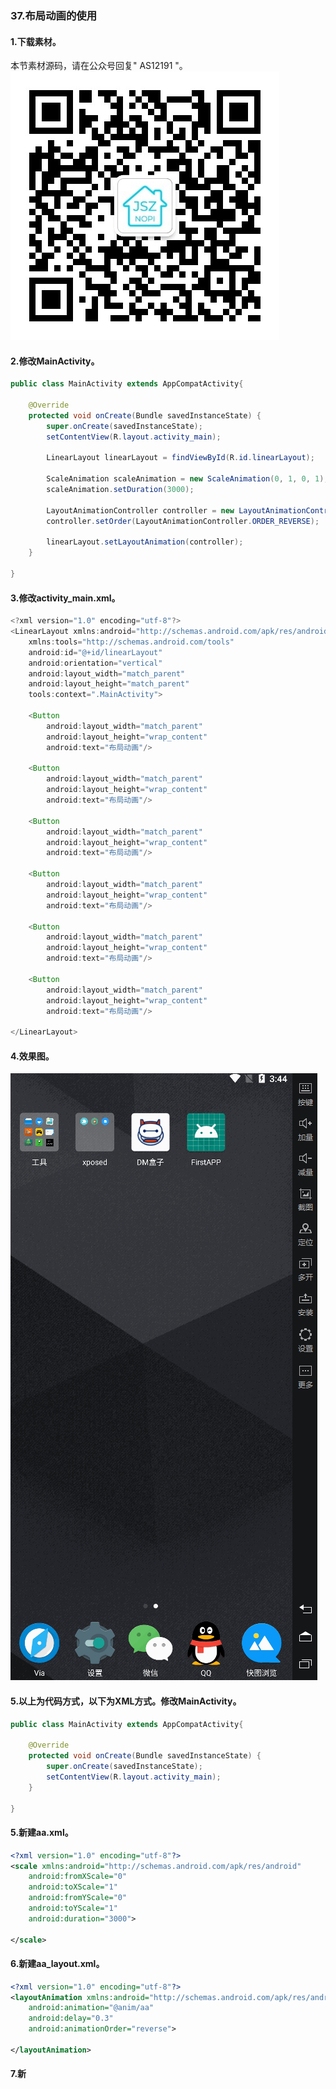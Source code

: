 ### 37.布局动画的使用
#### 1.下载素材。
本节素材源码，请在公众号回复" AS12191 "。
![title](https://raw.githubusercontent.com/JSZNopi/JSZImage/master/gitnote/2019/10/30/WXCODE-1572446034519.jpeg)

#### 2.修改MainActivity。
```java
public class MainActivity extends AppCompatActivity{

    @Override
    protected void onCreate(Bundle savedInstanceState) {
        super.onCreate(savedInstanceState);
        setContentView(R.layout.activity_main);

        LinearLayout linearLayout = findViewById(R.id.linearLayout);

        ScaleAnimation scaleAnimation = new ScaleAnimation(0, 1, 0, 1);
        scaleAnimation.setDuration(3000);

        LayoutAnimationController controller = new LayoutAnimationController(scaleAnimation, 0.3f);
        controller.setOrder(LayoutAnimationController.ORDER_REVERSE);

        linearLayout.setLayoutAnimation(controller);
    }

}
```
#### 3.修改activity_main.xml。
```java
<?xml version="1.0" encoding="utf-8"?>
<LinearLayout xmlns:android="http://schemas.android.com/apk/res/android"
    xmlns:tools="http://schemas.android.com/tools"
    android:id="@+id/linearLayout"
    android:orientation="vertical"
    android:layout_width="match_parent"
    android:layout_height="match_parent"
    tools:context=".MainActivity">

    <Button
        android:layout_width="match_parent"
        android:layout_height="wrap_content"
        android:text="布局动画"/>

    <Button
        android:layout_width="match_parent"
        android:layout_height="wrap_content"
        android:text="布局动画"/>

    <Button
        android:layout_width="match_parent"
        android:layout_height="wrap_content"
        android:text="布局动画"/>

    <Button
        android:layout_width="match_parent"
        android:layout_height="wrap_content"
        android:text="布局动画"/>

    <Button
        android:layout_width="match_parent"
        android:layout_height="wrap_content"
        android:text="布局动画"/>

    <Button
        android:layout_width="match_parent"
        android:layout_height="wrap_content"
        android:text="布局动画"/>

</LinearLayout>

```
#### 4.效果图。
![title](https://raw.githubusercontent.com/JSZNopi/JSZImage/master/gitnote/2019/12/19/1-1576741628437.gif)

#### 5.以上为代码方式，以下为XML方式。修改MainActivity。
```java
public class MainActivity extends AppCompatActivity{

    @Override
    protected void onCreate(Bundle savedInstanceState) {
        super.onCreate(savedInstanceState);
        setContentView(R.layout.activity_main);
    }

}
```
#### 5.新建aa.xml。
```xml
<?xml version="1.0" encoding="utf-8"?>
<scale xmlns:android="http://schemas.android.com/apk/res/android"
    android:fromXScale="0"
    android:toXScale="1"
    android:fromYScale="0"
    android:toYScale="1"
    android:duration="3000">

</scale>
```
#### 6.新建aa_layout.xml。
```xml
<?xml version="1.0" encoding="utf-8"?>
<layoutAnimation xmlns:android="http://schemas.android.com/apk/res/android"
    android:animation="@anim/aa"
    android:delay="0.3"
    android:animationOrder="reverse">

</layoutAnimation>
```
#### 7.新